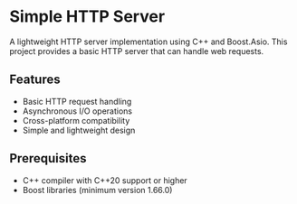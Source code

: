# Simple HTTP Server

A lightweight HTTP server implementation using C++ and Boost.Asio. This project provides a basic HTTP server that can handle web requests.

## Features

- Basic HTTP request handling
- Asynchronous I/O operations
- Cross-platform compatibility
- Simple and lightweight design

## Prerequisites

- C++ compiler with C++20 support or higher
- Boost libraries (minimum version 1.66.0)